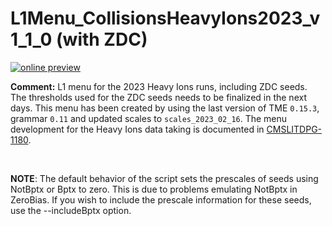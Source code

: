 # L1Menu_CollisionsHeavyIons2023_v1_1_0 (with ZDC)

[![online preview](https://img.shields.io/badge/Online%20preview-click%20here-blue)](https://htmlpreview.github.io/?https://github.com/cms-l1-dpg/L1MenuRun3/blob/master/development/L1Menu_CollisionsHeavyIons2023_v1_1_0/L1Menu_CollisionsHeavyIons2023_v1_1_0.html)

**Comment:** 
L1 menu for the 2023 Heavy Ions runs, including ZDC seeds. The thresholds used for the ZDC seeds needs to be finalized in the next days.
This menu has been created by using the last version of TME `0.15.3`, grammar `0.11` and updated scales to `scales_2023_02_16`.
The menu development for the Heavy Ions data taking is documented in [CMSLITDPG-1180](https://its.cern.ch/jira/browse/CMSLITDPG-1180).

<br/>

**NOTE**: The default behavior of the script sets the prescales of seeds using NotBptx or Bptx to zero. This is due to problems emulating NotBptx in ZeroBias. If you wish to include the prescale information for these seeds, use the --includeBptx option.

